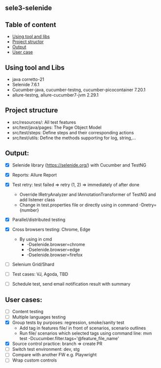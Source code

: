 ## sele3-selenide

## Table of content

- [Using tool and libs](#using-tool-and-libs-)
- [Project structor](#project-structure)
- [Output](#output)
- [User case](#user-cases)


## Using tool and Libs 

- java corretto-21
- Selenide 7.6.1
- Cucumber-java, cucumber-testng, cucumber-picocontainer 7.20.1
- allure-testng, allure-cucumber7-jvm 2.29.1

## Project structure

- src/resources/: All test features
- src/test/java/pages: The Page Object Model
- src/test/steps: Define steps and their corresponding actions
- src/test/utils: Define the methods supporting for log, string,...

## Output:

- [x] Selenide library (https://selenide.org/) with Cucumber and TestNG
- [x] Reports: Allure Report
- [x] Test retry: test failed => retry (1, 2) => immediately of after done 
  - Override IRetryAnalyzer and IAnnotationTransformer of TestNG and add listener class
  - Change in test.properties file or directly using in command -Dretry={number}
- [x] Parallel/distributed testing
- [x] Cross browsers testing: Chrome, Edge
  - By using in cmd
      - -Dselenide.browser=chrome
      - -Dselenide.browser=edge
      - -Dselenide.browser=firefox
- [ ] Selenium Grid/Shard
- [ ] Test cases: VJ, Agoda, TBD
- [ ] Schedule test, send email notification result with summary


## User cases:
- [ ] Content testing
- [ ] Multiple languages testing
- [x] Group tests by purposes: regression, smoke/sanity test
  - Add tag in features file/ in front of scenarios, scenario outlines
  - Run file/ scenarios which selected tags using command line: mvn test -Dcucumber.filter.tags='@feature_file_name'
- [x] Source control practice: branch => create PR
- [ ] Switch test environment: dev, stg
- [ ] Compare with another FW e.g. Playwright
- [ ] Wrap custom controls

